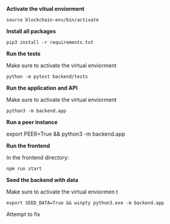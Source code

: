 **Activate the vitual enviorment**

```
source blockchain-env/bin/activate
```

**Install all packages**

```
pip3 install -r requirements.txt
```

**Run the tests**

Make sure to activate the virtual enviorment

```
python -m pytest backend/tests
```

**Run the application and API**

Make sure to activate the virtual enviorment 

```
python3 -m backend.app
```

**Run a peer instance**

export PEER=True && python3 -m backend.app

**Run the frontend**

In the frontend directory:

```
npm run start
```

**Seed the backend with data**

Make sure to activate the virtual enviormen t

```
export SEED_DATA=True && winpty python3.exe -m backend.app
```

Attempt to fix 